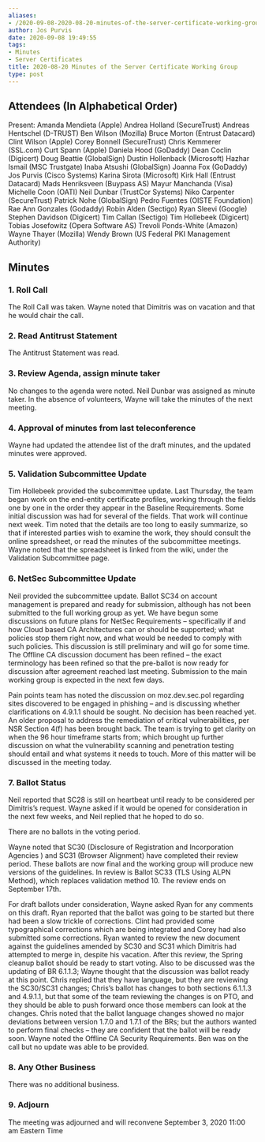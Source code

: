 ```yaml
---
aliases:
- /2020-09-08-2020-08-20-minutes-of-the-server-certificate-working-group/
author: Jos Purvis
date: 2020-09-08 19:49:55
tags:
- Minutes
- Server Certificates
title: 2020-08-20 Minutes of the Server Certificate Working Group
type: post
---
```


## Attendees (In Alphabetical Order) 

Present: Amanda Mendieta (Apple) Andrea Holland (SecureTrust) Andreas Hentschel (D-TRUST) Ben Wilson (Mozilla) Bruce Morton (Entrust Datacard) Clint Wilson (Apple) Corey Bonnell (SecureTrust) Chris Kemmerer (SSL.com) Curt Spann (Apple) Daniela Hood (GoDaddy) Dean Coclin (Digicert) Doug Beattie (GlobalSign) Dustin Hollenback (Microsoft) Hazhar Ismail (MSC Trustgate) Inaba Atsushi (GlobalSign) Joanna Fox (GoDaddy) Jos Purvis (Cisco Systems) Karina Sirota (Microsoft) Kirk Hall (Entrust Datacard) Mads Henriksveen (Buypass AS) Mayur Manchanda (Visa) Michelle Coon (OATI) Neil Dunbar (TrustCor Systems) Niko Carpenter (SecureTrust) Patrick Nohe (GlobalSign) Pedro Fuentes (OISTE Foundation) Rae Ann Gonzales (Godaddy) Robin Alden (Sectigo) Ryan Sleevi (Google) Stephen Davidson (Digicert) Tim Callan (Sectigo) Tim Hollebeek (Digicert) Tobias Josefowitz (Opera Software AS) Trevoli Ponds-White (Amazon) Wayne Thayer (Mozilla) Wendy Brown (US Federal PKI Management Authority)

## Minutes 

### 1. Roll Call 

The Roll Call was taken. Wayne noted that Dimitris was on vacation and that he would chair the call.

### 2. Read Antitrust Statement 

The Antitrust Statement was read.

### 3. Review Agenda, assign minute taker 

No changes to the agenda were noted. Neil Dunbar was assigned as minute taker. In the absence of volunteers, Wayne will take the minutes of the next meeting.

### 4. Approval of minutes from last teleconference 

Wayne had updated the attendee list of the draft minutes, and the updated minutes were approved.

### 5. Validation Subcommittee Update 

Tim Hollebeek provided the subcommittee update. Last Thursday, the team began work on the end-entity certificate profiles, working through the fields one by one in the order they appear in the Baseline Requirements. Some initial discussion was had for several of the fields. That work will continue next week. Tim noted that the details are too long to easily summarize, so that if interested parties wish to examine the work, they should consult the online spreadsheet, or read the minutes of the subcommittee meetings. Wayne noted that the spreadsheet is linked from the wiki, under the Validation Subcommittee page.

### 6. NetSec Subcommittee Update 

Neil provided the subcommittee update. Ballot SC34 on account management is prepared and ready for submission, although has not been submitted to the full working group as yet. We have begun some discussions on future plans for NetSec Requirements – specifically if and how Cloud based CA Architectures can or should be supported; what policies stop them right now, and what would be needed to comply with such policies. This discussion is still preliminary and will go for some time. The Offline CA discussion document has been refined – the exact terminology has been refined so that the pre-ballot is now ready for discussion after agreement reached last meeting. Submission to the main working group is expected in the next few days.

Pain points team has noted the discussion on moz.dev.sec.pol regarding sites discovered to be engaged in phishing – and is discussing whether clarifications on 4.9.1.1 should be sought. No decision has been reached yet. An older proposal to address the remediation of critical vulnerabilities, per NSR Section 4(f) has been brought back. The team is trying to get clarity on when the 96 hour timeframe starts from; which brought up further discussion on what the vulnerability scanning and penetration testing should entail and what systems it needs to touch. More of this matter will be discussed in the meeting today.

### 7. Ballot Status 

Neil reported that SC28 is still on heartbeat until ready to be considered per Dimitris’s request. Wayne asked if it would be opened for consideration in the next few weeks, and Neil replied that he hoped to do so.

There are no ballots in the voting period.

Wayne noted that SC30 (Disclosure of Registration and Incorporation Agencies ) and SC31 (Browser Alignment) have completed their review period. These ballots are now final and the working group will produce new versions of the guidelines. In review is Ballot SC33 (TLS Using ALPN Method), which replaces validation method 10. The review ends on September 17th.

For draft ballots under consideration, Wayne asked Ryan for any comments on this draft. Ryan reported that the ballot was going to be started but there had been a slow trickle of corrections. Clint had provided some typographical corrections which are being integrated and Corey had also submitted some corrections. Ryan wanted to review the new document against the guidelines amended by SC30 and SC31 which Dimitris had attempted to merge in, despite his vacation. After this review, the Spring cleanup ballot should be ready to start voting. Also to be discussed was the updating of BR 6.1.1.3; Wayne thought that the discussion was ballot ready at this point. Chris replied that they have language, but they are reviewing the SC30/SC31 changes; Chris’s ballot has changes to both sections 6.1.1.3 and 4.9.1.1, but that some of the team reviewing the changes is on PTO, and they should be able to push forward once those members can look at the changes. Chris noted that the ballot language changes showed no major deviations between version 1.7.0 and 1.7.1 of the BRs; but the authors wanted to perform final checks – they are confident that the ballot will be ready soon. Wayne noted the Offline CA Security Requirements. Ben was on the call but no update was able to be provided.

### 8. Any Other Business 

There was no additional business.

### 9. Adjourn 

The meeting was adjourned and will reconvene September 3, 2020 11:00 am Eastern Time